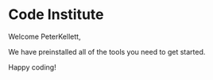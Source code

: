 # Code Institute

Welcome PeterKellett,

We have preinstalled all of the tools you need to get started.

Happy coding!